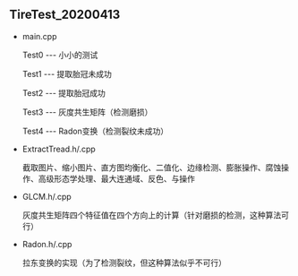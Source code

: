 ## TireTest_20200413

- main.cpp

  Test0 --- 小小的测试

  Test1 --- 提取胎冠未成功

  Test2 --- 提取胎冠成功

  Test3 --- 灰度共生矩阵（检测磨损）

  Test4 --- Radon变换（检测裂纹未成功）

- ExtractTread.h/.cpp

  截取图片、缩小图片、直方图均衡化、二值化、边缘检测、膨胀操作、腐蚀操作、高级形态学处理、最大连通域、反色、与操作

- GLCM.h/.cpp

  灰度共生矩阵四个特征值在四个方向上的计算（针对磨损的检测，这种算法可行）

- Radon.h/.cpp

  拉东变换的实现（为了检测裂纹，但这种算法似乎不可行）